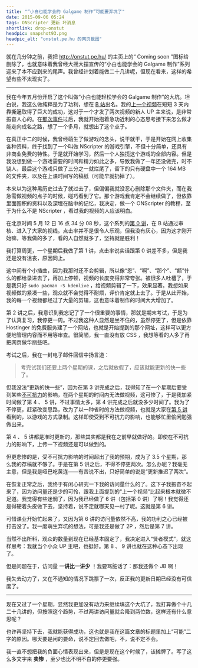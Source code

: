 ```yaml
---
title: "“小白也能学会的 Galgame 制作”可能要弃坑了"
date: 2015-09-06 05:24
tags: ONScripter 更新 坏消息
shortlink: drop-onstut
headpic: snapshot93.png
headpic_alt: "onstut.pe.hu 的网页截图"
---
```


就在几分钟之前，我把 <http://onstut.pe.hu/> 的主页上的“ Coming soon ”图标给删除了，也就意味着我曾经大摇大摆宣传的“小白也能学会的 Galgame 制作”系列迎来了本不应到来的尾声。我曾经计划着能做二十几讲呢，但现在看来，这样的希望有些不太现实了。

<!--more-->

---------------

我在今年五月份开启了这个叫做“小白也能轻松学会的 Galgame 制作”的大坑。坦白说，我这么做纯粹是为了功利，想在 [B 站](http://www.bilibili.com/)出名。我的[上一个视频](http://www.bilibili.com/video/av2137621/)在短短 3 天内~~靠撕逼~~取得了巨大的成功，这对于一个才发了两次视频的新人 UP 主来说，是非常振奋人心的。在[那次事件](http://tieba.baidu.com/p/3653329977)过后，我就开始抱着急功近利的心态思考接下来怎么做才能走向成名之路，想了一个多月，就想出了这个点子。

在真正中二的时候，我曾经萌生了做游戏的念头，说干就干，于是开始在网上收集各种资料，终于找到了一个叫做 NScripter 的游戏引擎，不但十分简单，还具有非商业免费的特性。于是就开始学习，然后一个人独揽这个游戏的全部内容。但是我没想到做一个游戏需要的时间和精力如此之多，导致我做了一年还没做完，时不饶人，最后这个游戏只做了三分之一就烂尾了，留下的只有硬盘中一个 164 MB 的文件夹，以及在上课时间写的稿纸（可能早就扔掉了）。

本来以为这种黑历史过去了就过去了，但偏偏我就没忍心删除那个文件夹，而在我急需做视频的点子的时候，碰巧看到了它。那个游戏我肯定不会继续做了，但依靠里面囤积的资料以及深埋在脑中的记忆，我决定，做一个 ONScripter 的教程，至于为什么不是 NScripter ，看过我的视频的人应该明白。

在北京时间 5 月 12 日 16 点 34 分 08 秒，这个系列的[第 0 讲](http://www.bilibili.com/video/av2318004/)，在 B 站通过审核、进入了大家的视线。点击率并不是很令人乐观，但我没有灰心，因为这才刚开始嘛，等我做的多了，看的人自然就多了，坚持就是胜利！

我打算周更，一个星期后我做了第 1 讲，点击率说实话跟第 0 讲差不多，但是我还是没有沮丧，原因同上。

这中间有个小插曲，因为我那时还不会剪辑，所以像“恩”、“啊”、“那个”、“额”什么的都给录进去了，再加上停顿，视频的长度变得非常夸张。被很多人吐槽了，于是我只好 `sudo pacman -S kdenlive` ，给视频剪辑了一下，效果显著。我想如果视频做的紧凑一些，观众就不会觉得不耐烦，评价肯定就上去了。于是从此开始，我的每一个视频都经过了大量的剪辑，这也意味着制作的时间大大增加了。

第 2 讲之后，我意识到我忘记了了一个很重要的事情，那就是期末考试，于是为了认真复习，我停更一周。不过我这种人显然是坐不住的，虽然停更了，但是依靠 Hostinger 的免费服务建了一个网站，也就是开始提到的那个网址，这样可以更方便地管理内容而不用等审查。很简陋，我一直没有放 CSS ，我想等看的人多了再把网页做华丽些吧。

考试之后，我在一封电子邮件回信中扬言道：

>	考完试我们还要上两个星期的课，之后就放假了，应该就能更新的快一些了。

但我没法“更新的快一些”，因为在第 3 讲完成之后，我得知了在一个星期后要受到某些[不可抗力](http://news.xinhuanet.com/photo/2013-12/05/132943813_11n.jpg)的影响，在两个星期的时间内无法做视频，这可惨了，于是我加紧时间做了第 4 、 5 讲，不过事情太多，第 4 讲完成之后就没多少时间了。我为了不停更，赶紧改变思路，改为了以一种省时的方法做视频，也就是大家在[第 5 讲](http://www.bilibili.com/video/av2494567/)看到的，以游戏的方式录制。这样即使受到不可抗力的影响，也能够忙里偷闲勉强做出来。

第 4 、 5 讲都是准时更新的，那些其实都是我在之前早就做好的。即使在不可抗力的影响下，上传一下视频还是可以做到的。

但更悲惨的是，受不可抗力影响的时间超出了我的预期，成为了 3.5 个星期，那么我的存稿就不够了。于是在第 5 讲之后，不得不停更两次。怎么办呢？我毫无主意，但是我是哑巴吃黄连——有苦说不出，只好简单的说是“更新推迟了两次”。

在恢复正常之后，我终于有闲心研究一下我的访问量什么的了。这下子我振奋不起来了，因为访问量还是少的可怜，跟我上面提到的“上一个视频”比起来根本就微不足道。我觉得有些迷惘了，因为我已经做了 6 讲（包括第 0 讲）了啊！我觉得还是得硬着头皮做下去，坚持着，说不定就哪天见一村了呢。这就是第 6 讲。

可惜课业开始忙起来了，又因为第 6 讲的访问量依然不高，我的功利之心已经被打击没了。我一度萌生弃坑的想法，可是我还是做了 2P ，然后是第 7 讲。

当然不出所料，观众的数量到现在已经基本固定了，我决定进入“贤者模式”，就这样思考：我就当个小众 UP 主吧，也挺好。第 8 、 9 讲也就在这种心态下出现了。

但是问题在于，访问量 **一讲比一讲少** ！我要骂脏话了：那我还做个 JB 啊！

我失去动力了，又在不通知的情况下跳票了一次，反正我的更新日期已经没有可信度了。

-----------------

现在又过了一个星期，显然我更加没有动力来继续填这个大坑了，我打算做个十几二十几讲的，但按照这个趋势，不过两讲访问量就会降到两位数，这样还有什么意思呢？

也许再坚持下去，我就能获得成功，这也就是我在这篇文章的标题里加上“可能”二字的原因。哪天要是闲的要命，说不定回去做吧，不，说不定不会。

我一直不想把我的负面心情表现出来，但是是现在这个时候了，该摊牌了。写了这么多文字来 **卖惨** ，至少也比不明不白的停更要强。
